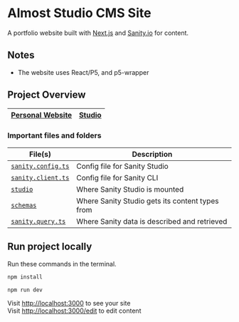 # Almost Studio CMS Site
A portfolio website built with <a href="https://nextjs.org">Next.js</a> and <a href="https://sanity.io">Sanity.io</a> for content.</p>


## Notes

- The website uses React/P5, and p5-wrapper
  

## Project Overview

| [Personal Website][site]          | [Studio][studio]                 |
| --------------------------------- | -------------------------------- |

### Important files and folders

| File(s)                                                   | Description                                     |
| --------------------------------------------------------- | ----------------------------------------------- |
| [`sanity.config.ts`](sanity.config.ts)                    | Config file for Sanity Studio                   |
| [`sanity.client.ts`](sanity/sanity.client.ts)             | Config file for Sanity CLI                      |
| [`studio`](<./app/(studio)/studio/[[...index]]/page.tsx>) | Where Sanity Studio is mounted                  |
| [`schemas`](./schemas)                                    | Where Sanity Studio gets its content types from |
| [`sanity.query.ts`](./sanity/sanity.query.ts)             | Where Sanity data is described and retrieved    |

## Run project locally

Run these commands in the terminal.

```bash
npm install

npm run dev
```

Visit [http://localhost:3000][localhost-3000] to see your site <br />
Visit [http://localhost:3000/edit][localhost-3000-studio] to edit content



<!-- LINK VARIABLES -->

[site]: https://almost-studio.vercel.app
[studio]: https://almost-studio.vercel.app/edit
[localhost-3000]: http://localhost:3000
[localhost-3000-studio]: http://localhost:3000/edit
